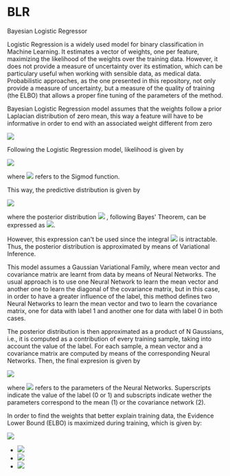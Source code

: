 # BLR
Bayesian Logistic Regressor

Logistic Regression is a widely used model for binary classification in Machine Learning. It estimates a vector of weights, one per feature, maximizing the likelihood of the weights over the training data. However, it does not provide a measure of uncertainty over its estimation, which can be particulary useful when working with sensible data, as medical data. Probabilistic approaches, as the one presented in this repository, not only provide a measure of uncertainty, but a measure of the quality of training (the ELBO) that allows a proper fine tuning of the parameters of the method.

Bayesian Logistic Regression model assumes that the weights follow a prior Laplacian distribution of zero mean, this way a feature will have to be informative in order to end with an associated weight different from zero

<img src="https://render.githubusercontent.com/render/math?math=p(\bf{w})=\prod_{d=1}^{D}Laplace(w_d|0,b)= \prod_{d=1}^{D}\frac{1}{2b}exp\left(\frac{-|w_d|}{b}\right)">

Following the Logistic Regression model, likelihood is given by

<img src="https://render.githubusercontent.com/render/math?math=p(\bf{Y}|\bf{X},\bf{w})=\prod_{n=1}^{N}p(Y_n|\bf{x}_n,\bf{w})=\prod_{n=1}^{N}\sigma(\bf{x}_n^T\bf{w})^{Y_n}(1-\sigma(\bf{x}_n^T\bf{w}))^{(1-Y_n)}">

where <img src="https://render.githubusercontent.com/render/math?math=\sigma"> refers to the Sigmod function.

This way, the predictive distribution is given by

<img src="https://render.githubusercontent.com/render/math?math=p(Y^*|\bf{x}^*)=\int p(Y^*|\bf{x}^*,\bf{w})p(\bf{w}|\bf{X},\bf{Y})d\bf{w}">

where the posterior distribution <img src="https://render.githubusercontent.com/render/math?math=p(\bf{w}|\bf{X},\bf{Y})"> , following Bayes' Theorem, can be expressed as
<img src="https://render.githubusercontent.com/render/math?math=p(\bf{w}|\bf{X},\bf{Y})=\frac{p(\bf{Y}|\bf{X},\bf{w})p(\bf{w})}{p(\bf{Y}|\bf{X})}">.

However, this expression can't be used since the integral <img src="https://render.githubusercontent.com/render/math?math=p(\bf{Y}|\bf{X})=\int p(\bf{Y}|\bf{X},\bf{w})p(\bf{w})d\bf{w}"> is intractable. Thus, the posterior distribution is approximated by means of Variational Inference. 

This model assumes a Gaussian Variational Family, where mean vector and covariance matrix are learnt from data by means of Neural Networks. The usual approach is to use one Neural Network to learn the mean vector and another one to learn the diagonal of the covariance matrix, but in this case, in order to have a greater influence of the label, this method defines two Neural Networks to learn the mean vector and two to learn the covariance matrix, one for data with label 1 and another one for data with label 0 in both cases. 

The posterior distribution is then approximated as a product of N Gaussians, i.e., it is computed as a contribution of every training sample, taking into account the value of the label. For each sample, a mean vector and a covariance matrix are computed by means of the corresponding Neural Networks. Then, the final expresion is given by  

<img src="https://render.githubusercontent.com/render/math?math=p(\bf{w}|\bf{X},\bf{Y}) \approx \prod_{n=1}^{N}N(\bf{\mu}_{\eta_1^1}(\bf{x}_n),\Sigma_{\eta_2^1}(\bf{x}_n))^{Y_n}N(\bf{\mu}_{\eta_1^0}(\bf{x}_n),\Sigma_{\eta_2^0}(\bf{x}_n))^{(1-Y_n)} = q(\bf{w}|\bf{X},\bf{Y})">

where <img src="https://render.githubusercontent.com/render/math?math=\eta"> refers to the parameters of the Neural Networks. Superscripts indicate the value of the label (0 or 1) and subscripts indicate wether the parameters correspond to the mean (1) or the covariance network (2). 

In order to find the weights that better explain training data, the Evidence Lower Bound (ELBO) is maximized during training, which is given by:

 <img src="https://render.githubusercontent.com/render/math?math=\int q(\bf{w}|\bf{X},\bf{Y})\log\frac{p(\bf{Y}|\bf{X},\bf{w})p(\bf{w})}{q(\bf{w}|\bf{X},\bf{Y})}d\bf{w} = \mathbb{E}_{q}\bigg[\log\frac{p(\bf{Y}|\bf{X},\bf{w})p(\bf{w})}{q(\bf{w}|\bf{X},\bf{Y})}\bigg] = \mathbb{E}_{q}\bigg[\log p(\bf{Y}|\bf{X},\bf{w})\bigg] %2B \mathbb{E}_{q}\bigg[\log p(\bf{w})\bigg] - \mathbb{E}_{q}\bigg[\log q(\bf{w}|\bf{X},\bf{Y})\bigg]">
 
 * <img src="https://render.githubusercontent.com/render/math?math=\mathbb{E}_{q}\bigg[\log p(\bf{Y}|\bf{X},\bf{w})\bigg]=\mathbb{E}_{q}\bigg[\sum_{n=1}^N Y_n\left(\log\sigma(\bf{x}_n^T\bf{w})\right) %2B (1-Y_n)\left(1-\log\sigma(\bf{x}_n^T\bf{w})\right) \bigg] = \mathbb{E}_{q}\bigg[\sum_{n=1}^N\big[-\log(1%2B\exp(-\bf{x}_n^T\bf{w})) %2B (1-Y_n)(-\bf{x}_n^T\bf{w})\big]\bigg]">
 
 *  <img src="https://render.githubusercontent.com/render/math?math=\mathbb{E}_{q}\bigg[\log p(\bf{w})\bigg] = \mathbb{E}_{q}\bigg[-\sum_{d=1}^{D}\big[\log(2b)%2B\frac{|w_d|}{b}\big]\bigg]">
 
 * <img src="https://render.githubusercontent.com/render/math?math=\mathbb{E}_{q}\bigg[\log q(\bf{w}|\bf{X},\bf{Y})\bigg] = \mathbb{E}_{q}\bigg[\log(N(\bf{\mu}_{\eta_1}(\bf{X},\bf{Y}), \Sigma_{\eta_2}(\bf{X},\bf{Y})))] = \mathbb{E}_{q}\bigg[-\frac{1}{2}\log(det(2\pi\Sigma_{\eta_2}(\bf{X},\bf{Y})))-\frac{1}{2}(\bf{w}-\bf{\mu}_{\eta_1}(\bf{X},\bf{Y}))^T\Sigma_{\eta_2}^{-1}(\bf{X},\bf{Y})(\bf{w}-\bf{\mu}_{\eta_1}(\bf{X},\bf{Y}))\bigg]">
